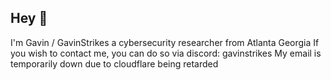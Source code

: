 ## Hey 👋
I'm Gavin / GavinStrikes
a cybersecurity researcher from Atlanta Georgia
If you wish to contact me, you can do so via discord: gavinstrikes
My email is temporarily down due to cloudflare being retarded










